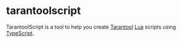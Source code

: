 # tarantoolscript

TarantoolScript is a tool to help you create [Tarantool](https://www.tarantool.io/ru/) [Lua](https://www.lua.org/) scripts using [TypeScript](https://www.typescriptlang.org/).
